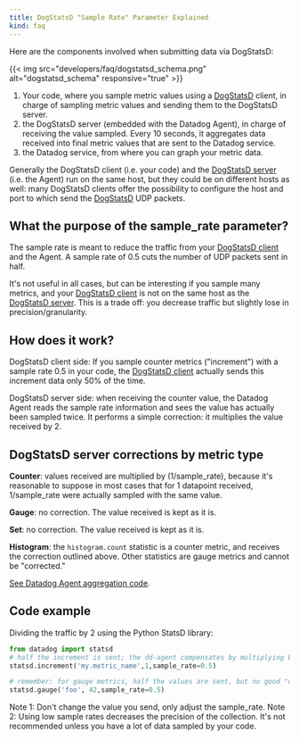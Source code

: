 ```yaml
---
title: DogStatsD "Sample Rate" Parameter Explained
kind: faq
---
```


Here are the components involved when submitting data via DogStatsD:

{{< img src="developers/faq/dogstatsd_schema.png" alt="dogstatsd_schema" responsive="true" >}}

1. Your code, where you sample metric values using a [DogStatsD][1] client, in charge of sampling metric values and sending them to the DogStatsD server.
2. the DogStatsD server (embedded with the Datadog Agent), in charge of receiving the value sampled. Every 10 seconds, it aggregates data received into final metric values that are sent to the Datadog service.
3. the Datadog service, from where you can graph your metric data.

Generally the DogStatsD client (i.e. your code) and the [DogStatsD server][1] (i.e. the Agent) run on the same host, but they could be on different hosts as well: many DogStatsD clients offer the possibility to configure the host and port to which send the [DogStatsD][1] UDP packets.

## What the purpose of the sample_rate parameter?

The sample rate is meant to reduce the traffic from your [DogStatsD client][1] and the Agent. A sample rate of 0.5 cuts the number of UDP packets sent in half.

It's not useful in all cases, but can be interesting if you sample many metrics, and your [DogStatsD client][1] is not on the same host as the [DogStatsD server][1]. This is a trade off: you decrease traffic but slightly lose in precision/granularity.

## How does it work?

DogStatsD client side: If you sample counter metrics ("increment") with a sample rate 0.5 in your code, the [DogStatsD client][1] actually sends this increment data only 50% of the time.

DogStatsD server side: when receiving the counter value, the Datadog Agent reads the sample rate information and sees the value has actually been sampled twice. It performs a simple correction: it multiplies the value received by 2.

## DogStatsD server corrections by metric type

**Counter**: values received are multiplied by (1/sample_rate), because it's reasonable to suppose in most cases that for 1 datapoint received, 1/sample_rate were actually sampled with the same value.

**Gauge**: no correction. The value received is kept as it is.

**Set**: no correction. The value received is kept as it is.

**Histogram**: the `histogram.count` statistic is a counter metric, and receives the correction outlined above. Other statistics are gauge metrics and cannot be "corrected."

[See Datadog Agent aggregation code][2].

## Code example

Dividing the traffic by 2 using the Python StatsD library:
```python
from datadog import statsd
# half the increment is sent; the dd-agent compensates by multiplying by 2 the value it gets
statsd.increment('my.metric_name',1,sample_rate=0.5)

# remember: for gauge metrics, half the values are sent, but no good "compensation" can be done on the dd-agent side, you just lose in granularity.
statsd.gauge('foo', 42,sample_rate=0.5)
```

Note 1: Don't change the value you send, only adjust the sample_rate.
Note 2: Using low sample rates decreases the precision of the collection. It's not recommended unless you have a lot of data sampled by your code.

[1]: /developers/metrics/dogstastd_metrics_submission
[2]: https://github.com/DataDog/dd-agent/blob/master/aggregator.py
